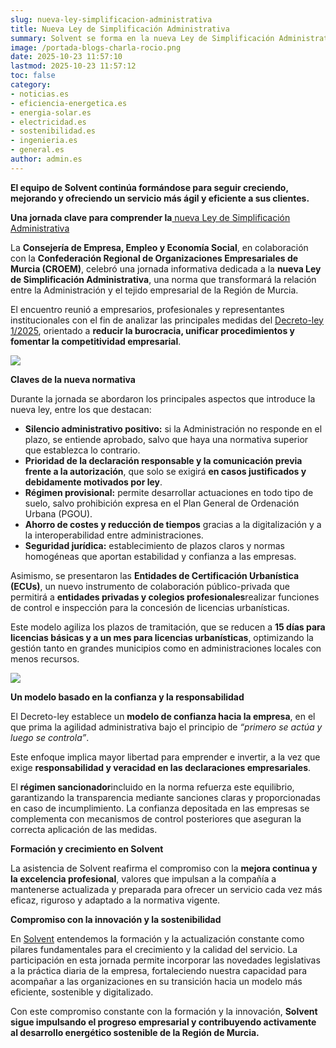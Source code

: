 ```yaml
---
slug: nueva-ley-simplificacion-administrativa
title: Nueva Ley de Simplificación Administrativa
summary: Solvent se forma en la nueva Ley de Simplificación Administrativa para ofrecer un servicio más ágil, eficiente y adaptado a la normativa vigente.
image: /portada-blogs-charla-rocio.png
date: 2025-10-23 11:57:10
lastmod: 2025-10-23 11:57:12
toc: false
category:
- noticias.es
- eficiencia-energetica.es
- energia-solar.es
- electricidad.es
- sostenibilidad.es
- ingenieria.es
- general.es
author: admin.es
---
```

**El equipo de Solvent continúa formándose para seguir creciendo, mejorando y ofreciendo un servicio más ágil y eficiente a sus clientes.**

**Una jornada clave para comprender la**[ nueva Ley de Simplificación Administrativa](https://www.boe.es/buscar/doc.php?id=BORM-s-2025-90130)


La **Consejería de Empresa, Empleo y Economía Social**, en colaboración con la **Confederación Regional de Organizaciones Empresariales de Murcia (CROEM)**, celebró una jornada informativa dedicada a la **nueva Ley de Simplificación Administrativa**, una norma que transformará la relación entre la Administración y el tejido empresarial de la Región de Murcia.

El encuentro reunió a empresarios, profesionales y representantes institucionales con el fin de analizar las principales medidas del [Decreto-ley 1/2025](https://www.boe.es/buscar/doc.php?id=BORM-s-2025-90130), orientado a **reducir la burocracia, unificar procedimientos y fomentar la competitividad empresarial**.

![](/foto-blog-charla-rocio.png)

**Claves de la nueva normativa**

Durante la jornada se abordaron los principales aspectos que introduce la nueva ley, entre los que destacan:

- **Silencio administrativo positivo:** si la Administración no responde en el plazo, se entiende aprobado, salvo que haya una normativa superior que establezca lo contrario.  
- **Prioridad de la declaración responsable y la comunicación previa frente a la autorización**, que solo se exigirá **en casos justificados y debidamente motivados por ley**.
- **Régimen provisional:** permite desarrollar actuaciones en todo tipo de suelo, salvo prohibición expresa en el Plan General de Ordenación Urbana (PGOU).
- **Ahorro de costes y reducción de tiempos** gracias a la digitalización y a la interoperabilidad entre administraciones.
- **Seguridad jurídica:** establecimiento de plazos claros y normas homogéneas que aportan estabilidad y confianza a las empresas.

Asimismo, se presentaron las **Entidades de Certificación Urbanística (ECUs)**, un nuevo instrumento de colaboración público-privada que permitirá a **entidades privadas y colegios profesionales**realizar funciones de control e inspección para la concesión de licencias urbanísticas.

Este modelo agiliza los plazos de tramitación, que se reducen a **15 días para licencias básicas y a un mes para licencias urbanísticas**, optimizando la gestión tanto en grandes municipios como en administraciones locales con menos recursos.

![](/foto-blog-charla-rocio-2.png)

**Un modelo basado en la confianza y la responsabilidad**

El Decreto-ley establece un **modelo de confianza hacia la empresa**, en el que prima la agilidad administrativa bajo el principio de _“primero se actúa y luego se controla”_.

Este enfoque implica mayor libertad para emprender e invertir, a la vez que exige **responsabilidad y veracidad en las declaraciones empresariales**.

El **régimen sancionador**incluido en la norma refuerza este equilibrio, garantizando la transparencia mediante sanciones claras y proporcionadas en caso de incumplimiento. La confianza depositada en las empresas se complementa con mecanismos de control posteriores que aseguran la correcta aplicación de las medidas.

**Formación y crecimiento en Solvent**

La asistencia de Solvent reafirma el compromiso con la **mejora continua y la excelencia profesional**, valores que impulsan a la compañía a mantenerse actualizada y preparada para ofrecer un servicio cada vez más eficaz, riguroso y adaptado a la normativa vigente.

**Compromiso con la innovación y la sostenibilidad**

En [Solvent](https://solventie.es/) entendemos la formación y la actualización constante como pilares fundamentales para el crecimiento y la calidad del servicio. La participación en esta jornada permite incorporar las novedades legislativas a la práctica diaria de la empresa, fortaleciendo nuestra capacidad para acompañar a las organizaciones en su transición hacia un modelo más eficiente, sostenible y digitalizado.

Con este compromiso constante con la formación y la innovación, **Solvent sigue impulsando el progreso empresarial y contribuyendo activamente al desarrollo energético sostenible de la Región de Murcia.**

 
